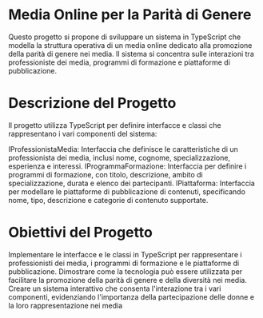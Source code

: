 # Media Online per la Parità di Genere
Questo progetto si propone di sviluppare un sistema in TypeScript che modella la struttura operativa di un media online dedicato alla promozione della parità di genere nei media. Il sistema si concentra sulle interazioni tra professioniste dei media, programmi di formazione e piattaforme di pubblicazione.

# Descrizione del Progetto
Il progetto utilizza TypeScript per definire interfacce e classi che rappresentano i vari componenti del sistema:

IProfessionistaMedia: Interfaccia che definisce le caratteristiche di un professionista dei media, inclusi nome, cognome, specializzazione, esperienza e interessi.
IProgrammaFormazione: Interfaccia per definire i programmi di formazione, con titolo, descrizione, ambito di specializzazione, durata e elenco dei partecipanti.
IPiattaforma: Interfaccia per modellare le piattaforme di pubblicazione di contenuti, specificando nome, tipo, descrizione e categorie di contenuto supportate.
# Obiettivi del Progetto
Implementare le interfacce e le classi in TypeScript per rappresentare i professionisti dei media, i programmi di formazione e le piattaforme di pubblicazione.
Dimostrare come la tecnologia può essere utilizzata per facilitare la promozione della parità di genere e della diversità nei media.
Creare un sistema interattivo che consenta l'interazione tra i vari componenti, evidenziando l'importanza della partecipazione delle donne e la loro rappresentazione nei media
